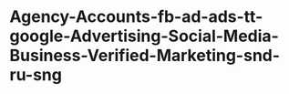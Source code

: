 # Agency-Accounts-fb-ad-ads-tt-google-Advertising-Social-Media-Business-Verified-Marketing-snd-ru-sng